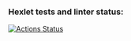 ### Hexlet tests and linter status:
[![Actions Status](https://github.com/Kopekbalik/layout-designer-project-58/workflows/hexlet-check/badge.svg)](https://github.com/Kopekbalik/layout-designer-project-58/actions)